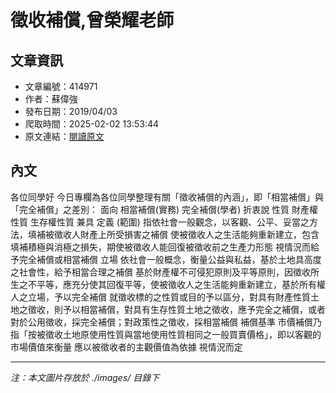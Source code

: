 # 徵收補償,曾榮耀老師

## 文章資訊
- 文章編號：414971
- 作者：蘇偉強
- 發布日期：2019/04/03
- 爬取時間：2025-02-02 13:53:44
- 原文連結：[閱讀原文](https://real-estate.get.com.tw/Columns/detail.aspx?no=414971)

## 內文
各位同學好
今日專欄為各位同學整理有關「徵收補償的內涵」，即「相當補償」與「完全補償」之差別：
面向
相當補償(實務)
完全補償(學者)
折衷說
性質
財產權性質
生存權性質
兼具
定義
(範圍)
指依社會一般觀念，以客觀、公平、妥當之方法，填補被徵收人財產上所受損害之補償
使被徵收人之生活能夠重新建立，包含填補積極與消極之損失，期使被徵收人能回復被徵收前之生產力形態
視情況而給予完全補償或相當補償
立場
依社會一般概念，衡量公益與私益，基於土地具高度之社會性，給予相當合理之補償
基於財產權不可侵犯原則及平等原則，因徵收所生之不平等，應充分使其回復平等，使被徵收人之生活能夠重新建立，基於所有權人之立場，予以完全補償
就徵收標的之性質或目的予以區分，對具有財產性質土地之徵收，則予以相當補償，對具有生存性質土地之徵收，應予完全之補償，或者對於公用徵收，採完全補償；對政策性之徵收，採相當補償
補償基準
市價補償乃指「按被徵收土地原使用性質與當地使用性質相同之一般買賣價格」，即以客觀的市場價值來衡量
應以被徵收者的主觀價值為依據
視情況而定

---
*注：本文圖片存放於 ./images/ 目錄下*

